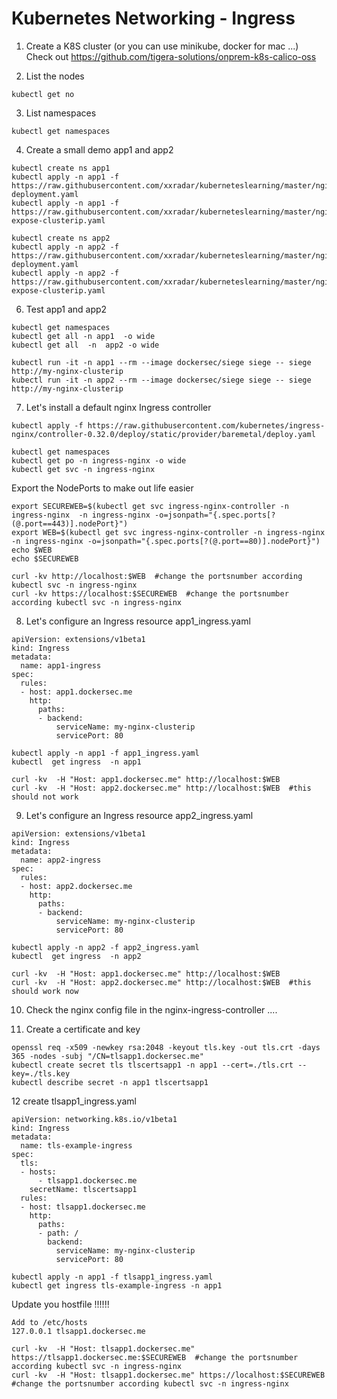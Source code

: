 # Kubernetes Networking - Ingress

1. Create a K8S cluster (or you can use minikube, docker for mac ...) <br>
Check out https://github.com/tigera-solutions/onprem-k8s-calico-oss

2. List the nodes

```
kubectl get no 
```

3. List namespaces
```
kubectl get namespaces
``` 

4. Create a small demo app1 and app2
```
kubectl create ns app1
kubectl apply -n app1 -f https://raw.githubusercontent.com/xxradar/kuberneteslearning/master/nginx-deployment.yaml
kubectl apply -n app1 -f https://raw.githubusercontent.com/xxradar/kuberneteslearning/master/nginx-expose-clusterip.yaml
```

```
kubectl create ns app2
kubectl apply -n app2 -f https://raw.githubusercontent.com/xxradar/kuberneteslearning/master/nginx-deployment.yaml
kubectl apply -n app2 -f https://raw.githubusercontent.com/xxradar/kuberneteslearning/master/nginx-expose-clusterip.yaml
```

6. Test app1 and app2 
```
kubectl get namespaces
kubectl get all -n app1  -o wide 
kubectl get all  -n  app2 -o wide 
```

```
kubectl run -it -n app1 --rm --image dockersec/siege siege -- siege http://my-nginx-clusterip
kubectl run -it -n app2 --rm --image dockersec/siege siege -- siege http://my-nginx-clusterip
```

7. Let's install a default nginx Ingress controller
```
kubectl apply -f https://raw.githubusercontent.com/kubernetes/ingress-nginx/controller-0.32.0/deploy/static/provider/baremetal/deploy.yaml
```
```
kubectl get namespaces
kubectl get po -n ingress-nginx -o wide 
kubectl get svc -n ingress-nginx 
```

Export the NodePorts to make out life easier
```
export SECUREWEB=$(kubectl get svc ingress-nginx-controller -n ingress-nginx  -n ingress-nginx -o=jsonpath="{.spec.ports[?(@.port==443)].nodePort}")
export WEB=$(kubectl get svc ingress-nginx-controller -n ingress-nginx  -n ingress-nginx -o=jsonpath="{.spec.ports[?(@.port==80)].nodePort}")
echo $WEB
echo $SECUREWEB 
```
```
curl -kv http://localhost:$WEB  #change the portsnumber according kubectl svc -n ingress-nginx
curl -kv https://localhost:$SECUREWEB  #change the portsnumber according kubectl svc -n ingress-nginx
```

8. Let's configure an Ingress resource  app1_ingress.yaml
```
apiVersion: extensions/v1beta1
kind: Ingress
metadata:
  name: app1-ingress
spec:
  rules:
  - host: app1.dockersec.me
    http:
      paths:
      - backend:
          serviceName: my-nginx-clusterip
          servicePort: 80
```
```
kubectl apply -n app1 -f app1_ingress.yaml
kubectl  get ingress  -n app1
```

```
curl -kv  -H "Host: app1.dockersec.me" http://localhost:$WEB
curl -kv  -H "Host: app2.dockersec.me" http://localhost:$WEB  #this should not work
```

9. Let's configure an Ingress resource  app2_ingress.yaml

```
apiVersion: extensions/v1beta1
kind: Ingress
metadata:
  name: app2-ingress
spec:
  rules:
  - host: app2.dockersec.me
    http:
      paths:
      - backend:
          serviceName: my-nginx-clusterip
          servicePort: 80
```
```
kubectl apply -n app2 -f app2_ingress.yaml
kubectl  get ingress  -n app2
```
```
curl -kv  -H "Host: app1.dockersec.me" http://localhost:$WEB
curl -kv  -H "Host: app2.dockersec.me" http://localhost:$WEB  #this should work now
```



10. Check the nginx config file in the nginx-ingress-controller ....


11. Create a certificate and key

```
openssl req -x509 -newkey rsa:2048 -keyout tls.key -out tls.crt -days 365 -nodes -subj "/CN=tlsapp1.dockersec.me"
kubectl create secret tls tlscertsapp1 -n app1 --cert=./tls.crt --key=./tls.key
kubectl describe secret -n app1 tlscertsapp1
```



12 create tlsapp1_ingress.yaml

```
apiVersion: networking.k8s.io/v1beta1
kind: Ingress
metadata:
  name: tls-example-ingress
spec:
  tls:
  - hosts:
      - tlsapp1.dockersec.me
    secretName: tlscertsapp1
  rules:
  - host: tlsapp1.dockersec.me
    http:
      paths:
      - path: /
        backend:
          serviceName: my-nginx-clusterip
          servicePort: 80

```
```
kubectl apply -n app1 -f tlsapp1_ingress.yaml
kubectl get ingress tls-example-ingress -n app1 
```

Update you hostfile !!!!!!
```
Add to /etc/hosts
127.0.0.1 tlsapp1.dockersec.me
```

```
curl -kv  -H "Host: tlsapp1.dockersec.me" https://tlsapp1.dockersec.me:$SECUREWEB  #change the portsnumber according kubectl svc -n ingress-nginx
curl -kv  -H "Host: tlsapp1.dockersec.me" https://localhost:$SECUREWEB #change the portsnumber according kubectl svc -n ingress-nginx
```





